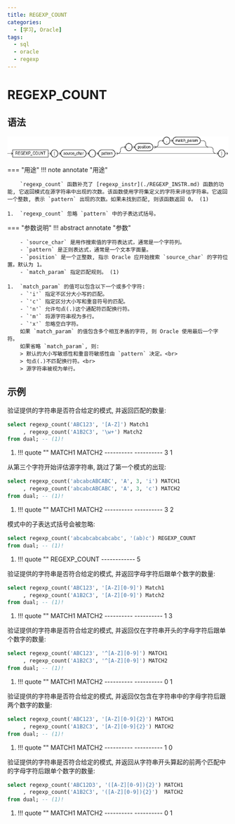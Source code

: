 ```yaml
---
title: REGEXP_COUNT
categories:
  - [学习, Oracle]
tags:
  - sql
  - oracle
  - regexp
---
```


# REGEXP_COUNT

## 语法

![regexp_count 函数语法](./assets/regexp_count.gif)

=== "用途"
    !!! note annotate "用途"

        `regexp_count` 函数补充了 [regexp_instr](./REGEXP_INSTR.md) 函数的功能, 它返回模式在源字符串中出现的次数。该函数使用字符集定义的字符来评估字符串。它返回一个整数, 表示 `pattern` 出现的次数。如果未找到匹配, 则该函数返回 0。 (1)
    
    1.  `regexp_count` 忽略 `pattern` 中的子表达式括号。


=== "参数说明"
    !!! abstract annotate "参数"

        - `source_char` 是用作搜索值的字符表达式，通常是一个字符列。 
        - `pattern` 是正则表达式，通常是一个文本字面量。
        - `position` 是一个正整数, 指示 Oracle 应开始搜索 `source_char` 的字符位置。默认为 1。 
        - `match_param` 指定匹配规则。 (1)  
    
    1.  `match_param` 的值可以包含以下一个或多个字符:
        - `'i'` 指定不区分大小写的匹配。
        - `'c'` 指定区分大小写和重音符号的匹配。
        - `'n'` 允许句点(.)这个通配符匹配换行符。
        - `'m'` 将源字符串视为多行。
        - `'x'` 忽略空白字符。
        如果 `match_param` 的值包含多个相互矛盾的字符, 则 Oracle 使用最后一个字符。
        如果省略 `match_param`, 则:
        > 默认的大小写敏感性和重音符敏感性由 `pattern` 决定。<br>
        > 句点(.)不匹配换行符。<br>
        > 源字符串被视为单行。


## 示例

验证提供的字符串是否符合给定的模式, 并返回匹配的数量:

```sql
select regexp_count('ABC123', '[A-Z]') Match1
     , regexp_count('A1B2C3', '\w+') Match2
from dual; -- (1)!
```

1.  !!! quote ""
            MATCH1     MATCH2
        ---------- ----------
                 3          1



从第三个字符开始评估源字符串, 跳过了第一个模式的出现:

```sql
select regexp_count('abcabcABCABC', 'A', 3, 'i') MATCH1 
     , regexp_count('abcabcABCABC', 'A', 3, 'c') MATCH2
from dual; -- (1)!
```

1.  !!! quote ""
            MATCH1     MATCH2
        ---------- ----------
                 3          2



模式中的子表达式括号会被忽略:

```sql 
select regexp_count('abcabcabcabcabc', '(ab)c') REGEXP_COUNT
from dual; -- (1)! 
```

1.  !!! quote ""
        REGEXP_COUNT
        ------------
                   5



验证提供的字符串是否符合给定的模式, 并返回字母字符后跟单个数字的数量: 

```sql
select regexp_count('ABC123', '[A-Z][0-9]') Match1
     , regexp_count('A1B2C3', '[A-Z][0-9]') Match2
from dual; -- (1)!
```

1.  !!! quote ""
            MATCH1     MATCH2
        ---------- ----------
                 1          3



验证提供的字符串是否符合给定的模式, 并返回仅在字符串开头的字母字符后跟单个数字的数量:

```sql
select regexp_count('ABC123', '^[A-Z][0-9]') MATCH1
     , regexp_count('A1B2C3', '^[A-Z][0-9]') MATCH2
from dual; -- (1)!
```

1.  !!! quote ""
            MATCH1     MATCH2
        ---------- ----------
                 0          1



验证提供的字符串是否符合给定的模式, 并返回仅包含在字符串中的字母字符后跟两个数字的数量:

```sql  
select regexp_count('ABC123', '[A-Z][0-9]{2}') MATCH1
     , regexp_count('A1B2C3', '[A-Z][0-9]{2}') MATCH2
from dual; -- (1)!
```

1.  !!! quote ""
            MATCH1     MATCH2
        ---------- ----------
                 1          0



验证提供的字符串是否符合给定的模式, 并返回从字符串开头算起的前两个匹配中的字母字符后跟单个数字的数量:

```sql
select regexp_count('ABC12D3', '([A-Z][0-9]){2}') MATCH1
     , regexp_count('A1B2C3', '([A-Z][0-9]){2}')  MATCH2
from dual; -- (1)!
```

1.  !!! quote ""
            MATCH1     MATCH2
        ---------- ----------
                 0          1


